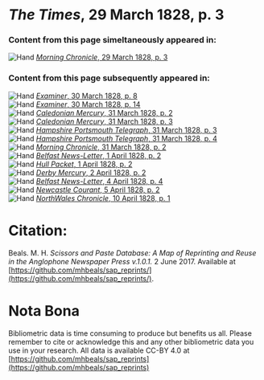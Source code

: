 # *The Times*, 29 March 1828, p. 3  
  
### Content from this page simeltaneously appeared in:  
![Hand](http://scissorsandpaste.net/wp-content/uploads/2017/06/smallhandpointer.png) [*Morning Chronicle*, 29 March 1828, p. 3](https://mhbeals.github.io/sap_html/Morning-Chronicle/Morning-Chronicle-29-March-1828-p-3)  
  
### Content from this page subsequently appeared in:  
![Hand](http://scissorsandpaste.net/wp-content/uploads/2017/06/smallhandpointer.png) [*Examiner*, 30 March 1828, p. 8](https://mhbeals.github.io/sap_html/Examiner/Examiner-30-March-1828-p-8)  
![Hand](http://scissorsandpaste.net/wp-content/uploads/2017/06/smallhandpointer.png) [*Examiner*, 30 March 1828, p. 14](https://mhbeals.github.io/sap_html/Examiner/Examiner-30-March-1828-p-14)  
![Hand](http://scissorsandpaste.net/wp-content/uploads/2017/06/smallhandpointer.png) [*Caledonian Mercury*, 31 March 1828, p. 2](https://mhbeals.github.io/sap_html/Caledonian-Mercury/Caledonian-Mercury-31-March-1828-p-2)  
![Hand](http://scissorsandpaste.net/wp-content/uploads/2017/06/smallhandpointer.png) [*Caledonian Mercury*, 31 March 1828, p. 3](https://mhbeals.github.io/sap_html/Caledonian-Mercury/Caledonian-Mercury-31-March-1828-p-3)  
![Hand](http://scissorsandpaste.net/wp-content/uploads/2017/06/smallhandpointer.png) [*Hampshire Portsmouth Telegraph*, 31 March 1828, p. 3](https://mhbeals.github.io/sap_html/Hampshire-Portsmouth-Telegraph/Hampshire-Portsmouth-Telegraph-31-March-1828-p-3)  
![Hand](http://scissorsandpaste.net/wp-content/uploads/2017/06/smallhandpointer.png) [*Hampshire Portsmouth Telegraph*, 31 March 1828, p. 4](https://mhbeals.github.io/sap_html/Hampshire-Portsmouth-Telegraph/Hampshire-Portsmouth-Telegraph-31-March-1828-p-4)  
![Hand](http://scissorsandpaste.net/wp-content/uploads/2017/06/smallhandpointer.png) [*Morning Chronicle*, 31 March 1828, p. 2](https://mhbeals.github.io/sap_html/Morning-Chronicle/Morning-Chronicle-31-March-1828-p-2)  
![Hand](http://scissorsandpaste.net/wp-content/uploads/2017/06/smallhandpointer.png) [*Belfast News-Letter*, 1 April 1828, p. 2](https://mhbeals.github.io/sap_html/Belfast-News-Letter/Belfast-News-Letter-1-April-1828-p-2)  
![Hand](http://scissorsandpaste.net/wp-content/uploads/2017/06/smallhandpointer.png) [*Hull Packet*, 1 April 1828, p. 2](https://mhbeals.github.io/sap_html/Hull-Packet/Hull-Packet-1-April-1828-p-2)  
![Hand](http://scissorsandpaste.net/wp-content/uploads/2017/06/smallhandpointer.png) [*Derby Mercury*, 2 April 1828, p. 2](https://mhbeals.github.io/sap_html/Derby-Mercury/Derby-Mercury-2-April-1828-p-2)  
![Hand](http://scissorsandpaste.net/wp-content/uploads/2017/06/smallhandpointer.png) [*Belfast News-Letter*, 4 April 1828, p. 4](https://mhbeals.github.io/sap_html/Belfast-News-Letter/Belfast-News-Letter-4-April-1828-p-4)  
![Hand](http://scissorsandpaste.net/wp-content/uploads/2017/06/smallhandpointer.png) [*Newcastle Courant*, 5 April 1828, p. 2](https://mhbeals.github.io/sap_html/Newcastle-Courant/Newcastle-Courant-5-April-1828-p-2)  
![Hand](http://scissorsandpaste.net/wp-content/uploads/2017/06/smallhandpointer.png) [*NorthWales Chronicle*, 10 April 1828, p. 1](https://mhbeals.github.io/sap_html/NorthWales-Chronicle/NorthWales-Chronicle-10-April-1828-p-1)  


# Citation: 

Beals. M. H. *Scissors and Paste Database: A Map of Reprinting and Reuse in the Anglophone Newspaper Press v.1.0.1.* 2 June 2017. Available at [https://github.com/mhbeals/sap_reprints/](https://github.com/mhbeals/sap_reprints/). 

# Nota Bona

Bibliometric data is time consuming to produce but benefits us all. Please remember to cite or acknowledge this and any other bibliometric data you use in your research. All data is available CC-BY 4.0 at [https://github.com/mhbeals/sap_reprints](https://github.com/mhbeals/sap_reprints)